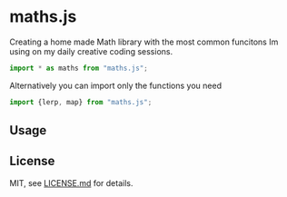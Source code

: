 # maths.js

Creating a home made Math library with the most common funcitons Im using on my daily creative coding sessions. 

```js
import * as maths from "maths.js";
```

Alternatively you can import only the functions you need

```js
import {lerp, map} from "maths.js";
```

## Usage


## License

MIT, see [LICENSE.md](http://github.com/Siroko/maths.js/blob/master/LICENSE.md) for details.
